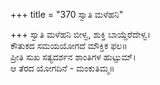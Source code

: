 +++
title = "370 ಸ್ವಾತಿ ಮಳೆಹನಿ"

+++
ಸ್ವಾತಿ ಮಳೆಹನಿ ಬೀಳ್ವ, ಶುಕ್ತಿ ಬಾಯ್ದೆರೆದೇಳ್ವ।  
ಕೌತುಕದ ಸಮಯಯೋಗದೆ ಮೌಕ್ತಿಕ ಫಲ॥  
ಪ್ರೀತಿ ಸುಖ ಸತ್ಯದರ್ಶನ ಶಾಂತಿಗಳ ಹುಟ್ಟುಮ್।  
ಆ ತೆರದ ಯೋಗದಿನೆ - ಮಂಕುತಿಮ್ಮ॥  
